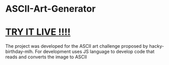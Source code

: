 # ASCII-Art-Generator
# <a href="https://codepen.io/arthikag/pen/PomOoxq">TRY IT LIVE !!!!</a>
The project was developed for the ASCII art challenge proposed by hacky-birthday-mlh. For development uses JS language to develop code that reads and converts the image to ASCII
